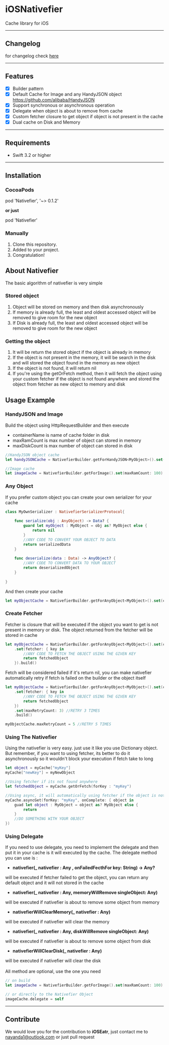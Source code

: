 # iOSNativefier
Cache library for iOS

---
## Changelog
for changelog check [here](CHANGELOG.md)

---
## Features

- [x] Builder pattern
- [x] Default Cache for Image and any HandyJSON object <https://github.com/alibaba/HandyJSON>
- [x] Support synchronous or asynchronous operation
- [x] Delegate when object is about to remove from cache
- [x] Custom fetcher closure to get object if object is not present in the cache
- [x] Dual cache on Disk and Memory
---
## Requirements

- Swift 3.2 or higher

---
## Installation
### CocoaPods
pod 'Nativefier', '~> 0.1.2'

**or just**

pod 'Nativefier'

### Manually
1. Clone this repository.
2. Added to your project.
3. Congratulation!

## About Nativefier
The basic algorithm of nativefier is very simple

### Stored object
1. Object will be stored on memory and then disk asynchronously
2. If memory is already full, the least and oldest accessed object will be removed to give room for the new object
3. If Disk is already full, the least and oldest accessed object will be removed to give room for the new object

### Getting the object
1. It will be return the stored object if the object is already in memory
2. If the object is not present in the memory, it will be search in the disk and will stored the object found in the memory as new object
3. If the object is not found, it will return nil
4. If you're using the getOrFetch method, then it will fetch the object using your custom fetcher if the object is not found anywhere and stored the object from fetcher as new object to memory and disk

## Usage Example
### HandyJSON and Image
Build the object using HttpRequestBuilder and then execute

- containerName is name of cache folder in disk
- maxRamCount is max number of object can stored in memory
- maxDiskCount is max number of object can stored in disk

```swift
//HandyJSON object cache
let handyJSONCache = NativefierBuilder.getForHandyJSON<MyObject>().set(containerName: "myobject").set(maxRamCount: 100).set(maxDiskCount: 200).build()

//Image cache
let imageCache = NativefierBuilder.getForImage().set(maxRamCount: 100).set(maxDiskCount: 200).build()
```

### Any Object
If you prefer custom object you can create your own serializer for your cache

```swift
class MyOwnSerializer : NativefierSerializerProtocol{
    
    func serialize(obj : AnyObject) -> Data? {
        guard let myObject : MyObject = obj as? MyObject else {
            return nil
        }
        //ANY CODE TO CONVERT YOUR OBJECT TO DATA
        return serializedData
    }
    
    func deserialize(data : Data) -> AnyObject? {
        //ANY CODE TO CONVERT DATA TO YOUR OBJECT
        return deserializedObject
    }
    
}
```

And then create your cache

```swift
let myObjectCache = NativefierBuilder.getForAnyObject<MyObject>().set(containerName: "myobject").set(maxRamCount: 100).set(maxDiskCount: 200).set(serializer: MyOwnSerializer()).build()
```

### Create Fetcher
Fetcher is closure that will be executed if the object you want to get is not present in memory or disk. The object returned from the fetcher will be stored in cache

```swift
let myObjectCache = NativefierBuilder.getForAnyObject<MyObject>().set(containerName: "myobject").set(maxRamCount: 100).set(maxDiskCount: 200).set(serializer: MyOwnSerializer())
    .set(fetcher: { key in
        //ANY CODE TO FETCH THE OBJECT USING THE GIVEN KEY
        return fetchedObject
    }).build()
```

Fetch will be considered failed if it's return nil, you can make nativefier automatically retry if fetch is failed on the builder or the object itself

```swift
let myObjectCache = NativefierBuilder.getForAnyObject<MyObject>().set(containerName: "myobject").set(maxRamCount: 100).set(maxDiskCount: 200).set(serializer: MyOwnSerializer())
    .set(fetcher: { key in
        //ANY CODE TO FETCH THE OBJECT USING THE GIVEN KEY
        return fetchedObject
    })
    .set(maxRetryCount: 3) //RETRY 3 TIMES
    .build()

myObjectCache.maxRetryCount = 5 //RETRY 5 TIMES
```

### Using The Nativefier
Using the nativefier is very easy. just use it like you use Dictionary object.
But remember, if you want to using fetcher, its better to do it asynchronously so it wouldn't block your execution if fetch take to long

```swift
let object = myCache["myKey"]
myCache["newKey"] = myNewObject

//Using fetcher if its not found anywhere
let fetchedObject = myCache.getOrFetch(forKey : "myKey")

//Using async, it will automatically using fetcher if the object is not found anywhere and you have fetcher.
myCache.asyncGet(forKey: "myKey", onComplete: { object in
    guad let object : MyObject = object as? MyObject else {
        return
    }
    //DO SOMETHING WITH YOUR OBJECT
})
```

### Using Delegate
If you need to use delegate, you need to implement the delegate and then put it in your cache is it will executed by the cache.
The delegate method you can use is :
- **nativefier(_ nativefier : Any , onFailedFecthFor key: String) -> Any?**

will be executed if fetcher failed to get the object, you can return any default object and it will not stored in the cache
- **nativefier(_ nativefier : Any, memoryWillRemove singleObject: Any)**

will be executed if nativefier is about to remove some object from memory
- **nativefierWillClearMemory(_ nativefier : Any)**

will be executed if nativefier will clear the memory
- **nativefier(_ nativefier : Any, diskWillRemove singleObject: Any)**

will be executed if nativefier is about to remove some object from disk
- **nativefierWillClearDisk(_ nativefier : Any)**

will be executed if nativefier will clear the disk
<br>
<br>
All method are optional, use the one you need

```swift
// on build
let imageCache = NativefierBuilder.getForImage().set(maxRamCount: 100).set(maxDiskCount: 200).set(delegate : self).build()

// or directly to the Nativefier Object
imageCache.delegate = self
```

---
## Contribute
We would love you for the contribution to **iOSEatr**, just contact me to nayanda1@outlook.com or just pull request
